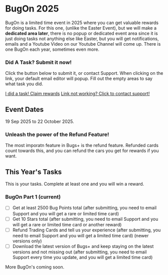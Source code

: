 # BugOn 2025

BugOn is a limited time event in 2025 where you can get valuable rewards for doing tasks. For this one, (unlike the Easter Event), but we will make a **dedicated area later**, there is no popup or dedicated event area since it is just doing tasks not anything else like Easter, but you will get notifications, emails and a Youtube Video on our Youtube Channel will come up. There is one BugOn each year, sometimes even more.

### Did A Task? Submit it now!

Click the button below to submit it, or contact Support. When clicking on the link, your default email editor will popup. Fill out the empty areas to say what task you did.

<a href="mailto:bagri7@schools.vic.edu.au?cc=bugsplusbyben@gmail.com&#x26;bcc=benjmain801@icloud.com&#x26;subject=I%20did%20a%20BugOn%202025%20task!%20Please%20give%20me%20rewards!&#x26;body=PLEASE%20FILL%20THIS%20OUT%2C%20TASK%20COMPLETER%3A%0A%0A1.%20What%20Task%20Did%20You%20Do%3F%3A%20(enter%20here)%0A2.%20Any%20Evidence%3A%20(optional%2C%20enter%20here%20if%20any)%0A3.%20What%20Is%20Your%20Bugs%2B%20Username%20(if%20any%2C%20you%20can%20complete%20it%20without%20a%20username%20but%20we%20will%20have%20to%20make%20a%20gift%20code%20for%20you%20if%20not)%3A%20(enter%20here%2C%20if%20any)%3A%20" class="button primary" data-icon="gift">I did a task! Claim rewards</a> <a href="http://bugsplus.me/support" class="button secondary" data-icon="question">Link not working? Click to contact support!</a>

## Event Dates

19 Sep 2025 to 22 October 2025.

### Unleash the power of the Refund Feature!

The most imporatn feature in Bugs+ is the refund feature. Refunded cards count towards this, and you can refund the cars you get for rewards if you want.

## This Year's Tasks

This is your tasks. Complete at least one and you will win a reward.

### BugOn Part 1 (current)

* [ ] Get at least 2500 Bug Points total (after submitting, you need to email Support and you will get a rare or limited time card)
* [ ] Get 10 Stars total (after submitting, you need to email Support and you will get a rare or limited time card or another reward)
* [ ] Refund Trading Cards and tell us your experience (after submitting, you need to email Support and you will get a limited time card) (newer versions only)
* [ ] Download the latest version of Bugs+ and keep staying on the latest versions and not missing out (after submitting, you need to email Support every time you update, and you will get a limited time card)

More BugOn's coming soon.
